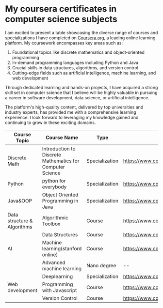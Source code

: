 # My coursera certificates in computer science subjects

I am excited to present a table showcasing the diverse range of courses and specializations I have completed on [Coursera.org](https://www.coursera.org), a leading online learning platform. My coursework encompasses key areas such as:

1. Foundational topics like discrete mathematics and object-oriented programming
2. In-demand programming languages including Python and Java
3. Crucial skills in data structures, algorithms, and version control
4. Cutting-edge fields such as artificial intelligence, machine learning, and web development

Through dedicated learning and hands-on projects, I have acquired a strong skill set in computer science that I believe will be highly valuable in pursuing a career in software development, data science, or artificial intelligence. 

The platform's high-quality content, delivered by top universities and industry experts, has provided me with a comprehensive learning experience. I look forward to leveraging my knowledge gained and continuing to grow in these exciting domains.




| Course Topic               | Course Name                                              | Type          | Certificate Link                                                                        |
|----------------------------|----------------------------------------------------------|---------------|------------------------------------------------------------------------------------------|
| Discrete Math              | Introduction to Discrete Mathematics for Computer Science| Specialization| https://www.coursera.org/account/accomplishments/specialization/HD7FD76K5YMU            |
| Python                     | python for everybody                                     | Specialization| https://www.coursera.org/account/accomplishments/specialization/7MUD7XD3Z4SP            |
| Java&OOP                   | Object Oriented Programming in Java                      | Specialization| https://www.coursera.org/account/accomplishments/specialization/QG7SF6HS2FJQ            |
| Data structure & Algorithms| Algorithmic Toolbox                                      | Course        | https://www.coursera.org/account/accomplishments/verify/DT37MBTM4TRP                    |
|                            | Data Structures                                          | Course        | https://www.coursera.org/account/accomplishments/verify/RSZGZUXZL6W7                    |
| AI                         | Machine learning(stanford online)                        | Course        | https://www.coursera.org/account/accomplishments/verify/XWZ89DTYWNL2                    |
|                            | Advanced machine learning                                | Nano degree   | --                                                                                      |
|                            | Deeplearning                                             | Specialization| https://www.coursera.org/account/accomplishments/specialization/U67SNUTWUVMM            |
| Web development            | Programming with Javascript                              | Course        | https://www.coursera.org/account/accomplishments/verify/J42YLYXZNWGZ                    |
|                            | Version Control                                          | Course        | https://www.coursera.org/account/accomplishments/verify/MWVTM26WMHKL                    |
